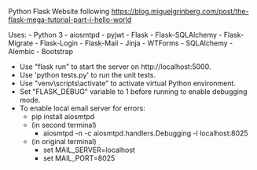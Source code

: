 Python Flask Website following https://blog.miguelgrinberg.com/post/the-flask-mega-tutorial-part-i-hello-world

Uses:
    - Python 3
	  - aiosmtpd
	  - pyjwt
    - Flask
	  - Flask-SQLAlchemy
	  - Flask-Migrate
	  - Flask-Login
	  - Flask-Mail
    - Jinja
    - WTForms
	- SQLAlchemy
	- Alembic
	- Bootstrap
	
- Use "flask run" to start the server on http://localhost:5000.
- Use 'python tests.py' to run the unit tests.
- Use "venv\scripts\activate" to activate virtual Python environment.
- Set "FLASK_DEBUG" variable to 1 before running to enable debugging mode.
- To enable local email server for errors:
	- pip install aiosmtpd
	- (in second terminal)
		- aiosmtpd -n -c aiosmtpd.handlers.Debugging -l localhost:8025
	- (in original terminal) 
		- set MAIL_SERVER=localhost
		- set MAIL_PORT=8025